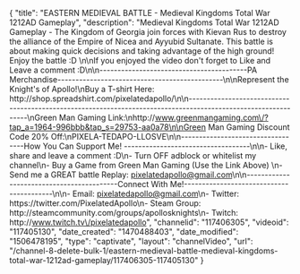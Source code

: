 {
    "title": "EASTERN MEDIEVAL BATTLE - Medieval Kingdoms Total War 1212AD Gameplay",
    "description": "Medieval Kingdoms Total War 1212AD Gameplay - The Kingdom of Georgia join forces with Kievan Rus to destroy the alliance of the Empire of Nicea and Ayyubid Sultanate.  This battle is about making quick decisions and taking advantage of the high ground!  Enjoy the battle :D  \n\nIf you enjoyed the video don't forget to Like and Leave a comment :D\n\n-----------------------------------------PA Merchandise----------------------------------------------\n\nRepresent the Knight's of Apollo!\nBuy a T-shirt Here: http:\/\/shop.spreadshirt.com\/pixelatedapollo\/\n\n---------------------------------------------------------------------------------------------------------------\nGreen Man Gaming Link:\nhttp:\/\/www.greenmangaming.com\/?tap_a=1964-996bbb&tap_s=29753-aa0a78\n\nGreen Man Gaming Discount Code 20% Off:\nPIXELA-TEDAPO-LLOSVE\n\n----------------------------------How You Can Support Me! -----------------------------------\n\n- Like, share and leave a comment :D\n- Turn OFF adblock or whitelist my channel\n- Buy a Game from Green Man Gaming (Use the Link Above) \n- Send me a GREAT battle Replay: pixelatedapollo@gmail.com\n\n------------------------------------------Connect With Me!-----------------------------------------\n\n- Email: pixelatedapollo@gmail.com\n- Twitter: https:\/\/twitter.com\/PixelatedApollo\n- Steam Group:  http:\/\/steamcommunity.com\/groups\/apollosknights\n- Twitch: http:\/\/www.twitch.tv\/pixelatedapollo",
    "channelid": "117406305",
    "videoid": "117405130",
    "date_created": "1470488403",
    "date_modified": "1506478195",
    "type": "captivate",
    "layout": "channelVideo",
    "url": "\/channel-8-delete-bulk-1\/eastern-medieval-battle-medieval-kingdoms-total-war-1212ad-gameplay\/117406305-117405130"
}
